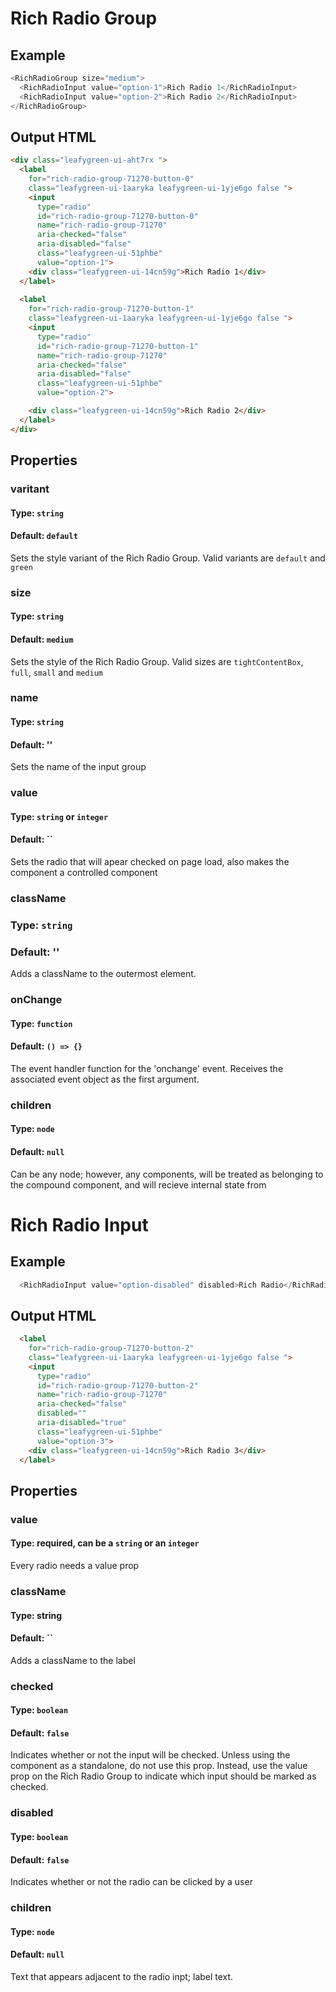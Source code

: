 # Rich Radio Group 

## Example
```js
<RichRadioGroup size="medium">
  <RichRadioInput value="option-1">Rich Radio 1</RichRadioInput>
  <RichRadioInput value="option-2">Rich Radio 2</RichRadioInput>
</RichRadioGroup>
```

## Output HTML
```html
<div class="leafygreen-ui-aht7rx ">
  <label 
    for="rich-radio-group-71270-button-0"
    class="leafygreen-ui-1aaryka leafygreen-ui-1yje6go false ">  
    <input 
      type="radio" 
      id="rich-radio-group-71270-button-0" 
      name="rich-radio-group-71270" 
      aria-checked="false" 
      aria-disabled="false" 
      class="leafygreen-ui-51phbe" 
      value="option-1">
    <div class="leafygreen-ui-14cn59g">Rich Radio 1</div>
  </label>
  
  <label 
    for="rich-radio-group-71270-button-1" 
    class="leafygreen-ui-1aaryka leafygreen-ui-1yje6go false ">
    <input 
      type="radio" 
      id="rich-radio-group-71270-button-1" 
      name="rich-radio-group-71270" 
      aria-checked="false" 
      aria-disabled="false" 
      class="leafygreen-ui-51phbe" 
      value="option-2">

    <div class="leafygreen-ui-14cn59g">Rich Radio 2</div>
  </label>
</div>
```

## Properties

### varitant
#### Type: `string`
#### Default: `default`
Sets the style variant of the Rich Radio Group. Valid variants are `default` and `green`

### size
#### Type: `string`
#### Default: `medium`
Sets the style of the Rich Radio Group. Valid sizes are `tightContentBox`, `full`, `small` and `medium`

### name
#### Type: `string`
#### Default: ''
Sets the name of the input group

### value
#### Type: `string` or `integer`
#### Default: ``
Sets the radio that will apear checked on page load, also makes the component a controlled component

### className
### Type: `string`
### Default: ''
Adds a className to the outermost element.

### onChange
#### Type: `function`
#### Default: `() => {}`
The event handler function for the 'onchange' event. Receives the associated event object as the first argument.

### children
#### Type: `node`
#### Default: `null`
Can be any node; however, any <RichRadioInput /> components, will be treated as belonging to the <RichRadioGroup /> compound component, and will recieve internal state from <RichRadioGroup />


# Rich Radio Input

## Example 
```js
  <RichRadioInput value="option-disabled" disabled>Rich Radio</RichRadioInput>
```

## Output HTML
```html
  <label 
    for="rich-radio-group-71270-button-2" 
    class="leafygreen-ui-1aaryka leafygreen-ui-1yje6go false "> 
    <input 
      type="radio" 
      id="rich-radio-group-71270-button-2" 
      name="rich-radio-group-71270" 
      aria-checked="false" 
      disabled="" 
      aria-disabled="true" 
      class="leafygreen-ui-51phbe" 
      value="option-3">
    <div class="leafygreen-ui-14cn59g">Rich Radio 3</div>
  </label> 
```

## Properties

### value
#### Type: required, can be a `string` or an `integer`
Every radio needs a value prop

### className
#### Type: string
#### Default: ``
Adds a className to the label

### checked 
#### Type: `boolean`
#### Default: `false`
Indicates whether or not the input will be checked. Unless using the component as a standalone, do not use this prop. Instead, use the value prop on the Rich Radio Group to indicate which input should be marked as checked. 

### disabled
#### Type: `boolean`
#### Default: `false`
Indicates whether or not the radio can be clicked by a user

### children
#### Type: `node`
#### Default: `null`
Text that appears adjacent to the radio inpt; label text.